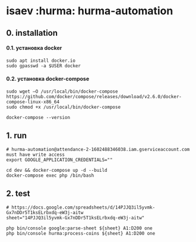 # isaev :hurma: hurma-automation

## 0. installation

#### 0.1. установка docker

```shell
sudo apt install docker.io
sudo gpasswd -a $USER docker
```

#### 0.2. установка docker-compose

```shell
sudo wget –O /usr/local/bin/docker-compose https://github.com/docker/compose/releases/download/v2.6.0/docker-compose-linux-x86_64
sudo chmod +x /usr/local/bin/docker-compose

docker-compose --version
```

## 1. run

```shell
# hurma-automation@attendance-2-1602488346038.iam.gserviceaccount.com must have write access
export GOOGLE_APPLICATION_CREDENTIALS=""

cd dev && docker-compose up -d --build
docker-compose exec php /bin/bash
```

## 2. test

```shell
# https://docs.google.com/spreadsheets/d/14PJJQ3il5yvmk-Gx7nDDr5T1ksELrbxdq-eW3j-aitw
sheet="14PJJQ3il5yvmk-Gx7nDDr5T1ksELrbxdq-eW3j-aitw"

php bin/console google:parse-sheet ${sheet} A1:D200 one
php bin/console hurma:process-coins ${sheet} A1:D200 one
```
